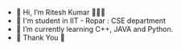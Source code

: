 - 👋 Hi, I’m Ritesh Kumar 🙋🙋🙋
- 👀 I'm student in IIT - Ropar : CSE department 
- 🌱 I’m currently learning C++, JAVA and Python.
- 🙏 Thank You 🙏

<!---
Coder-DarkSlayer/Coder-DarkSlayer is a ✨ special ✨ repository because its `README.md` (this file) appears on your GitHub profile.
You can click the Preview link to take a look at your changes.
--->
